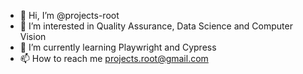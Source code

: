 - 👋 Hi, I’m @projects-root
- 👀 I’m interested in Quality Assurance, Data Science and Computer Vision
- 🌱 I’m currently learning Playwright and Cypress
- 📫 How to reach me projects.root@gmail.com

<!---
projects-root/projects-root is a ✨ special ✨ repository because its `README.md` (this file) appears on your GitHub profile.
You can click the Preview link to take a look at your changes.
--->
